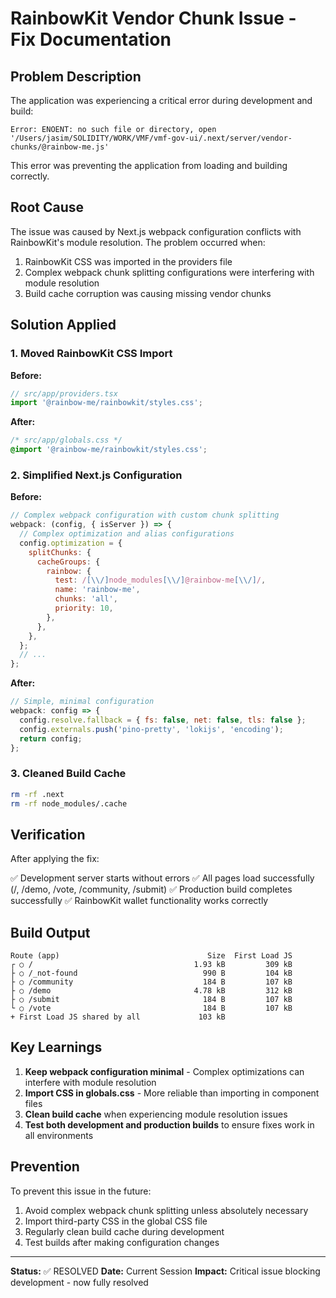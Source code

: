 # RainbowKit Vendor Chunk Issue - Fix Documentation

## Problem Description

The application was experiencing a critical error during development and build:

```
Error: ENOENT: no such file or directory, open '/Users/jasim/SOLIDITY/WORK/VMF/vmf-gov-ui/.next/server/vendor-chunks/@rainbow-me.js'
```

This error was preventing the application from loading and building correctly.

## Root Cause

The issue was caused by Next.js webpack configuration conflicts with RainbowKit's module resolution. The problem occurred when:

1. RainbowKit CSS was imported in the providers file
2. Complex webpack chunk splitting configurations were interfering with module resolution
3. Build cache corruption was causing missing vendor chunks

## Solution Applied

### 1. Moved RainbowKit CSS Import

**Before:**

```typescript
// src/app/providers.tsx
import '@rainbow-me/rainbowkit/styles.css';
```

**After:**

```css
/* src/app/globals.css */
@import '@rainbow-me/rainbowkit/styles.css';
```

### 2. Simplified Next.js Configuration

**Before:**

```javascript
// Complex webpack configuration with custom chunk splitting
webpack: (config, { isServer }) => {
  // Complex optimization and alias configurations
  config.optimization = {
    splitChunks: {
      cacheGroups: {
        rainbow: {
          test: /[\\/]node_modules[\\/]@rainbow-me[\\/]/,
          name: 'rainbow-me',
          chunks: 'all',
          priority: 10,
        },
      },
    },
  };
  // ...
};
```

**After:**

```javascript
// Simple, minimal configuration
webpack: config => {
  config.resolve.fallback = { fs: false, net: false, tls: false };
  config.externals.push('pino-pretty', 'lokijs', 'encoding');
  return config;
};
```

### 3. Cleaned Build Cache

```bash
rm -rf .next
rm -rf node_modules/.cache
```

## Verification

After applying the fix:

✅ Development server starts without errors
✅ All pages load successfully (/, /demo, /vote, /community, /submit)
✅ Production build completes successfully
✅ RainbowKit wallet functionality works correctly

## Build Output

```
Route (app)                                 Size  First Load JS
┌ ○ /                                    1.93 kB         309 kB
├ ○ /_not-found                            990 B         104 kB
├ ○ /community                             184 B         107 kB
├ ○ /demo                                4.78 kB         312 kB
├ ○ /submit                                184 B         107 kB
└ ○ /vote                                  184 B         107 kB
+ First Load JS shared by all             103 kB
```

## Key Learnings

1. **Keep webpack configuration minimal** - Complex optimizations can interfere with module resolution
2. **Import CSS in globals.css** - More reliable than importing in component files
3. **Clean build cache** when experiencing module resolution issues
4. **Test both development and production builds** to ensure fixes work in all environments

## Prevention

To prevent this issue in the future:

1. Avoid complex webpack chunk splitting unless absolutely necessary
2. Import third-party CSS in the global CSS file
3. Regularly clean build cache during development
4. Test builds after making configuration changes

---

**Status:** ✅ RESOLVED
**Date:** Current Session
**Impact:** Critical issue blocking development - now fully resolved
